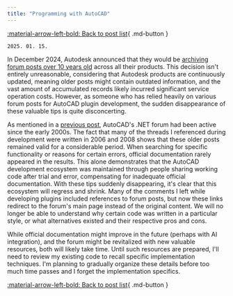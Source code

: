 ```yaml
---
title: "Programming with AutoCAD"
---
```


[:material-arrow-left-bold: Back to post list](../index.md){ .md-button }

`2025. 01. 15.`

In December 2024, Autodesk announced that they would be [archiving forum posts over 10 years old](https://forums.autodesk.com/t5/community-announcements/community-content-archiving-announcement-and-faq/td-p/13187702) across all their products. This decision isn't entirely unreasonable, considering that Autodesk products are continuously updated, meaning older posts might contain outdated information, and the vast amount of accumulated records likely incurred significant service operation costs. However, as someone who has relied heavily on various forum posts for AutoCAD plugin development, the sudden disappearance of these valuable tips is quite disconcerting.

As mentioned in a [previous post](../2024/0707.md), AutoCAD's .NET forum had been active since the early 2000s. The fact that many of the threads I referenced during development were written in 2006 and 2008 shows that these older posts remained valid for a considerable period. When searching for specific functionality or reasons for certain errors, official documentation rarely appeared in the results. This alone demonstrates that the AutoCAD development ecosystem was maintained through people sharing working code after trial and error, compensating for inadequate official documentation. With these tips suddenly disappearing, it's clear that this ecosystem will regress and shrink. Many of the comments I left while developing plugins included references to forum posts, but now these links redirect to the forum's main page instead of the original content. We will no longer be able to understand why certain code was written in a particular style, or what alternatives existed and their respective pros and cons.

While official documentation might improve in the future (perhaps with AI integration), and the forum might be revitalized with new valuable resources, both will likely take time. Until such resources are prepared, I'll need to review my existing code to recall specific implementation techniques. I'm planning to gradually organize these details before too much time passes and I forget the implementation specifics.

[:material-arrow-left-bold: Back to post list](../index.md){ .md-button }
